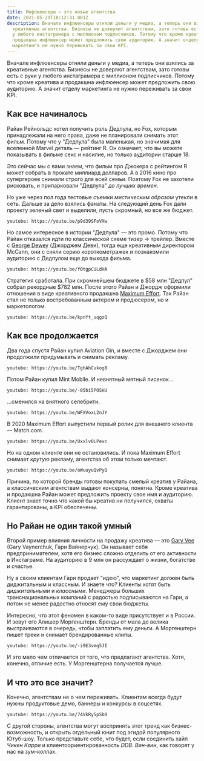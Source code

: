 ```yaml
---
title: Инфлюенсеры — это новые агентства
date: 2021-05-29T18:12:31.881Z
description: Вначале инфлюенсеры отняли деньги у медиа, а теперь они взялись за
  креативные агентства. Бизнесы не доверяют агентствам, зато готовы есть с руки
  у любого инстаграмера с миллионом подписчиков. Потому что кроме креатива и
  продакшна инфлюенсер может предложить свою аудиторию. А значит отделу
  маркетинга не нужно переживать за свои KPI.
---
```

Вначале инфлюенсеры отняли деньги у медиа, а теперь они взялись за креативные агентства. Бизнесы не доверяют агентствам, зато готовы есть с руки у любого инстаграмера с миллионом подписчиков. Потому что кроме креатива и продакшна инфлюенсер может предложить свою аудиторию. А значит отделу маркетинга не нужно переживать за свои KPI.

## Как все начиналось

Райан Рейнольдс хотел получить роль Дедпула, но Fox, которым принадлежали на него права, даже не планировали снимать этот фильм. Потому что у "Дедпула" была маленькая, но значимая для вселенной Marvel деталь — рейтинг R. Он означает, что вы можете показывать в фильме секс и насилие, но только аудитории старше 18.

Это сейчас мы с вами знаем, что фильм про Джокера с рейтингом R может собрать в прокате миллиард долларов. А в 2016 кино про супергероев снимали строго для всей семьи. Поэтому Fox не захотели рисковать, и припарковали "Дедпула" _до лучших времен_.

Но уже через пол года тестовые съемки _мистическим образом_ утекли в сеть. Дальше за дело взялись фанаты. На следующий день  Fox дали проекту зеленый свет и выделили, пусть скромный, но все же бюджет.

`youtube: https://youtu.be/p9d39SFoVXw`

Но самое интересное в истории "Дедпула" — это промо. Потому что Райан отказался идти по классической схеме тизер → трейлер. Вместе с [George Dewey](https://www.adforum.com/talent/18148-george-dewey/work) (Джорджем Деви), тогда еще креативным директором McCann, они с сняли серию короткометражек и познакомили аудиторию с Дедпулом еще до выхода фильма.

`youtube: https://youtu.be/f0tgpCULdHA`

Стратегия сработала. При скромнейшем бюджете в $58 млн "Дедпул" собрал рекордные $782 млн. После этого Райан и Джордж оформили отношения в виде креативного продакшна [Maximum Effort](https://www.maximumeffort.com/projects). Так Райан стал не только востребованным актером и продюсером, но и маркетологом.

`youtube: https://youtu.be/kpnYt_uqgzQ`

## Как все продолжается

Два года спустя Райан купил Aviation Gin, и вместе с Джорджем они продолжили придумывать и снимать рекламу.

`youtube: https://youtu.be/TghAhCukog8`

Потом Райан купил Mint Mobile. И невнятный мятный лисенок...

`youtube: https://youtu.be/-05bi5POSHU`

...сменился на внятного селебрити.

`youtube: https://youtu.be/WFXVoxL2nJY`

В 2020 Maximum Effort выпустили первый ролик для внешнего клиента —
Match.com.

`youtube: https://youtu.be/UxxlvOLPevc`

Но на одном клиенте они не остановились. И пока Maximum Effort снимает _крутую_ рекламу, агентства об этом только мечтают.

`youtube: https://youtu.be/oWuuyuQvPyQ`

Причина, по которой бренды готовы покупать смелый креатив у Райана, а классическим агентствам выдают консерны, понятна. Кроме креатива и продакшна Райан может предложить проекту свое имя и аудиторию. Клиент знает точно что какой бы креатив ни получился, охваты гарантированы, а KPI обеспечены.

## Но Райан не один такой умный

Второй пример влияния личности на продажу креатива — это [Gary Vee](https://twitter.com/garyvee) (Gary Vaynerchuk, Гари Вайнерчук). Он называет себя предпринимателем, хотя его бизнес сложно отделить от его активности в Инстаграме. На аудиторию в 9 млн он рассуждает о жизни, богатстве и счастье.

Ну а своим клиентам Гари продает "идею", что маркетинг должен быть диджитальным и классным. И знаете что? Клиенты хотят быть _диджитальными_ и _классными_. Менеджеры больших транснациональных компаний с радостью подписываются на Гари, а потом не менее радостно относят ему свои бюджеты.

Интересно, что этот феномен в каком-то виде присутствует и в России. И зовут его Алишер Моргенштерн. Бренды от мала до велика выстраиваются в очередь, чтобы заплатить ему деньги. А Моргенштерн пишет треки и снимает брендированные клипы.

`youtube: https://youtu.be/-i9E3vmg5JI`

И это мало чем отличается от того, что предлагают агентства. Хотя, конечно, отличие есть. У Моргенштерна получается лучше.

## И что это все значит?

Конечно, агентствам не о чем переживать. Клиентам всегда будут нужны продуктовые демо, баннеры и конкурсы в соцсетях.

`youtube: https://youtu.be/74VkRy5pSb0`

С другой стороны, агентства могут воспринять этот тренд как бизнес-возможность, и открыть отдельный юнит под эгидой популярного Ютуб-шоу. Только представьте себе, что будет, если соединить хайп _Чикен Карри_ и клиентоориентированность _DDB_. _Вин-вин_, как говорят у нас на зум-коллах.